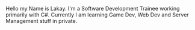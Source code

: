 Hello my Name is Lakay.
I'm a Software Development Trainee working primarily with C#.
Currently I am learning Game Dev, Web Dev and Server Management stuff in private.

<!---
LakayFTW/LakayFTW is a ✨ special ✨ repository because its `README.md` (this file) appears on your GitHub profile.
You can click the Preview link to take a look at your changes.
--->
